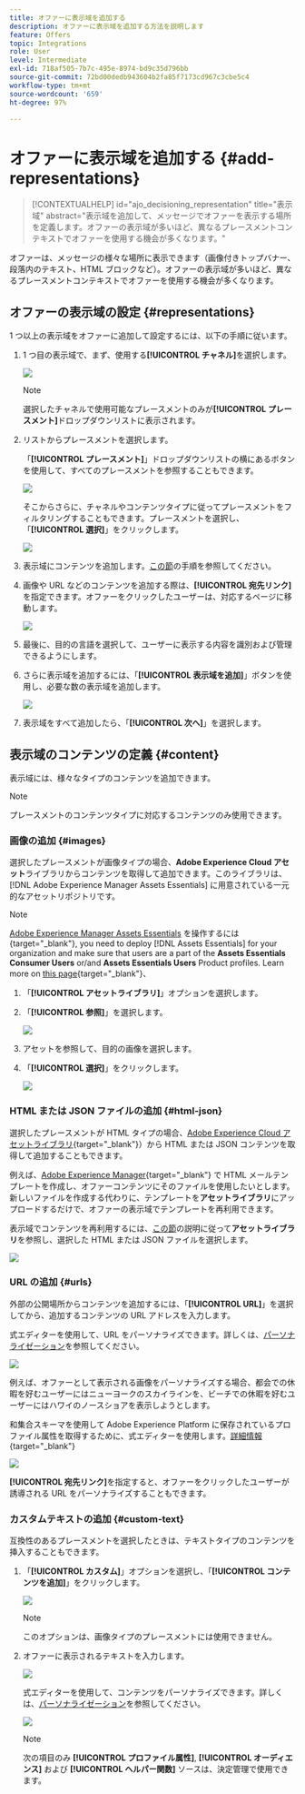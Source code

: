 ```yaml
---
title: オファーに表示域を追加する
description: オファーに表示域を追加する方法を説明します
feature: Offers
topic: Integrations
role: User
level: Intermediate
exl-id: 718af505-7b7c-495e-8974-bd9c35d796bb
source-git-commit: 72bd00dedb943604b2fa85f7173cd967c3cbe5c4
workflow-type: tm+mt
source-wordcount: '659'
ht-degree: 97%

---
```


# オファーに表示域を追加する {#add-representations}

>[!CONTEXTUALHELP]
>id="ajo_decisioning_representation"
>title="表示域"
>abstract="表示域を追加して、メッセージでオファーを表示する場所を定義します。オファーの表示域が多いほど、異なるプレースメントコンテキストでオファーを使用する機会が多くなります。"

オファーは、メッセージの様々な場所に表示できます（画像付きトップバナー、段落内のテキスト、HTML ブロックなど）。オファーの表示域が多いほど、異なるプレースメントコンテキストでオファーを使用する機会が多くなります。

## オファーの表示域の設定 {#representations}

1 つ以上の表示域をオファーに追加して設定するには、以下の手順に従います。

1. 1 つ目の表示域で、まず、使用する&#x200B;**[!UICONTROL チャネル]**&#x200B;を選択します。

   ![](../assets/channel-placement.png)

   >[!NOTE]
   >
   >選択したチャネルで使用可能なプレースメントのみが&#x200B;**[!UICONTROL プレースメント]**&#x200B;ドロップダウンリストに表示されます。

1. リストからプレースメントを選択します。

   「**[!UICONTROL プレースメント]**」ドロップダウンリストの横にあるボタンを使用して、すべてのプレースメントを参照することもできます。

   ![](../assets/browse-button-placements.png)

   そこからさらに、チャネルやコンテンツタイプに従ってプレースメントをフィルタリングすることもできます。プレースメントを選択し、「**[!UICONTROL 選択]**」をクリックします。

   ![](../assets/browse-placements.png)

1. 表示域にコンテンツを追加します。[この節](#content)の手順を参照してください。

1. 画像や URL などのコンテンツを追加する際は、**[!UICONTROL 宛先リンク]**&#x200B;を指定できます。オファーをクリックしたユーザーは、対応するページに移動します。

   ![](../assets/offer-destination-link.png)

1. 最後に、目的の言語を選択して、ユーザーに表示する内容を識別および管理できるようにします。

1. さらに表示域を追加するには、「**[!UICONTROL 表示域を追加]**」ボタンを使用し、必要な数の表示域を追加します。

   ![](../assets/offer-add-representation.png)

1. 表示域をすべて追加したら、「**[!UICONTROL 次へ]**」を選択します。

## 表示域のコンテンツの定義 {#content}

表示域には、様々なタイプのコンテンツを追加できます。

>[!NOTE]
>
>プレースメントのコンテンツタイプに対応するコンテンツのみ使用できます。

### 画像の追加 {#images}

選択したプレースメントが画像タイプの場合、**Adobe Experience Cloud アセット**&#x200B;ライブラリからコンテンツを取得して追加できます。このライブラリは、[!DNL Adobe Experience Manager Assets Essentials] に用意されている一元的なアセットリポジトリです。

>[!NOTE]
>
> [Adobe Experience Manager Assets Essentials](https://experienceleague.adobe.com/docs/experience-manager-assets-essentials/help/introduction.html?lang=ja) を操作するには{target="_blank"}, you need to deploy [!DNL Assets Essentials] for your organization and make sure that users are a part of the **Assets Essentials Consumer Users** or/and **Assets Essentials Users** Product profiles. Learn more on [this page](https://experienceleague.adobe.com/docs/experience-manager-assets-essentials/help/get-started-admins/deploy-administer.html?lang=ja){target="_blank"}、

1. 「**[!UICONTROL アセットライブラリ]**」オプションを選択します。

1. 「**[!UICONTROL 参照]**」を選択します。

   ![](../assets/offer-browse-asset-library.png)

1. アセットを参照して、目的の画像を選択します。

1. 「**[!UICONTROL 選択]**」をクリックします。

   ![](../assets/offer-select-asset.png)

### HTML または JSON ファイルの追加 {#html-json}

選択したプレースメントが HTML タイプの場合、[Adobe Experience Cloud アセットライブラリ](https://experienceleague.adobe.com/docs/experience-manager-assets-essentials/help/introduction.html?lang=ja){target="_blank"}）から HTML または JSON コンテンツを取得して追加することもできます。

例えば、[Adobe Experience Manager](https://experienceleague.adobe.com/docs/experience-manager.html?lang=ja){target="_blank"} で HTML メールテンプレートを作成し、オファーコンテンツにそのファイルを使用したいとします。新しいファイルを作成する代わりに、テンプレートを&#x200B;**アセットライブラリ**&#x200B;にアップロードするだけで、オファーの表示域でテンプレートを再利用できます。

表示域でコンテンツを再利用するには、[この節](#images)の説明に従って&#x200B;**アセットライブラリ**&#x200B;を参照し、選択した HTML または JSON ファイルを選択します。

![](../assets/offer-browse-asset-library-json.png)

### URL の追加 {#urls}

外部の公開場所からコンテンツを追加するには、「**[!UICONTROL URL]**」を選択してから、追加するコンテンツの URL アドレスを入力します。

式エディターを使用して、URL をパーソナライズできます。詳しくは、[パーソナライゼーション](../../personalization/personalize.md#use-expression-editor)を参照してください。

![](../assets/offer-content-url.png)

例えば、オファーとして表示される画像をパーソナライズする場合、都会での休暇を好むユーザーにはニューヨークのスカイラインを、ビーチでの休暇を好むユーザーにはハワイのノースショアを表示しようとします。

和集合スキーマを使用して Adobe Experience Platform に保存されているプロファイル属性を取得するために、式エディターを使用します。[詳細情報](https://experienceleague.adobe.com/docs/experience-platform/profile/union-schemas/union-schemas-overview.html?lang=ja){target="_blank"}

![](../assets/offer-content-url-personalization.png)

**[!UICONTROL 宛先リンク]**&#x200B;を指定すると、オファーをクリックしたユーザーが誘導される URL をパーソナライズすることもできます。

### カスタムテキストの追加 {#custom-text}

互換性のあるプレースメントを選択したときは、テキストタイプのコンテンツを挿入することもできます。

1. 「**[!UICONTROL カスタム]**」オプションを選択し、「**[!UICONTROL コンテンツを追加]**」をクリックします。

   ![](../assets/offer-add-content.png)

   >[!NOTE]
   >
   >このオプションは、画像タイプのプレースメントには使用できません。

1. オファーに表示されるテキストを入力します。

   ![](../assets/offer-text-content.png)

   式エディターを使用して、コンテンツをパーソナライズできます。詳しくは、[パーソナライゼーション](../../personalization/personalize.md#use-expression-editor)を参照してください。

   ![](../assets/offer-personalization.png)

   >[!NOTE]
   >
   >次の項目のみ **[!UICONTROL プロファイル属性]**, **[!UICONTROL オーディエンス]** および **[!UICONTROL ヘルパー関数]** ソースは、決定管理で使用できます。

